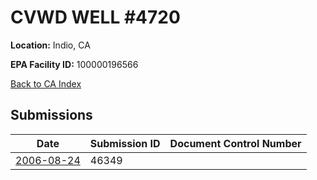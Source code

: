 # CVWD WELL #4720

**Location:** Indio, CA

**EPA Facility ID:** 100000196566

[Back to CA Index](../../index.md)

## Submissions

| Date | Submission ID | Document Control Number |
|------|--------------|-------------------------|
| [2006-08-24](submissions/46349.md) | 46349 |  |
